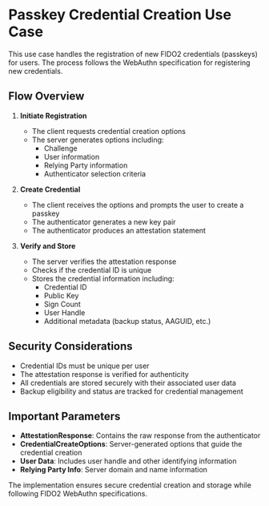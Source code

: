 ﻿# Passkey Credential Creation Use Case

This use case handles the registration of new FIDO2 credentials (passkeys) for users. The process follows the WebAuthn specification for registering new credentials.

## Flow Overview

1. **Initiate Registration**
    - The client requests credential creation options
    - The server generates options including:
        - Challenge
        - User information
        - Relying Party information
        - Authenticator selection criteria

2. **Create Credential**
    - The client receives the options and prompts the user to create a passkey
    - The authenticator generates a new key pair
    - The authenticator produces an attestation statement

3. **Verify and Store**
    - The server verifies the attestation response
    - Checks if the credential ID is unique
    - Stores the credential information including:
        - Credential ID
        - Public Key
        - Sign Count
        - User Handle
        - Additional metadata (backup status, AAGUID, etc.)

## Security Considerations

- Credential IDs must be unique per user
- The attestation response is verified for authenticity
- All credentials are stored securely with their associated user data
- Backup eligibility and status are tracked for credential management

## Important Parameters

- **AttestationResponse**: Contains the raw response from the authenticator
- **CredentialCreateOptions**: Server-generated options that guide the credential creation
- **User Data**: Includes user handle and other identifying information
- **Relying Party Info**: Server domain and name information

The implementation ensures secure credential creation and storage while following FIDO2 WebAuthn specifications.